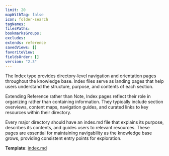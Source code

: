 ```yaml
---
limit: 20
mapWithTag: false
icon: folder-search
tagNames: 
filesPaths: 
bookmarksGroups: 
excludes: 
extends: reference
savedViews: []
favoriteView: 
fieldsOrder: []
version: "2.3"
---
```

The Index type provides directory-level navigation and orientation pages throughout the knowledge base. Index files serve as landing pages that help users understand the structure, purpose, and contents of each section.

Extending Reference rather than Note, Index pages reflect their role in organizing rather than containing information. They typically include section overviews, content maps, navigation guides, and curated links to key resources within their directory.

Every major directory should have an index.md file that explains its purpose, describes its contents, and guides users to relevant resources. These pages are essential for maintaining navigability as the knowledge base grows, providing consistent entry points for exploration.

**Template**: [index.md](/tools/templates/index.md)